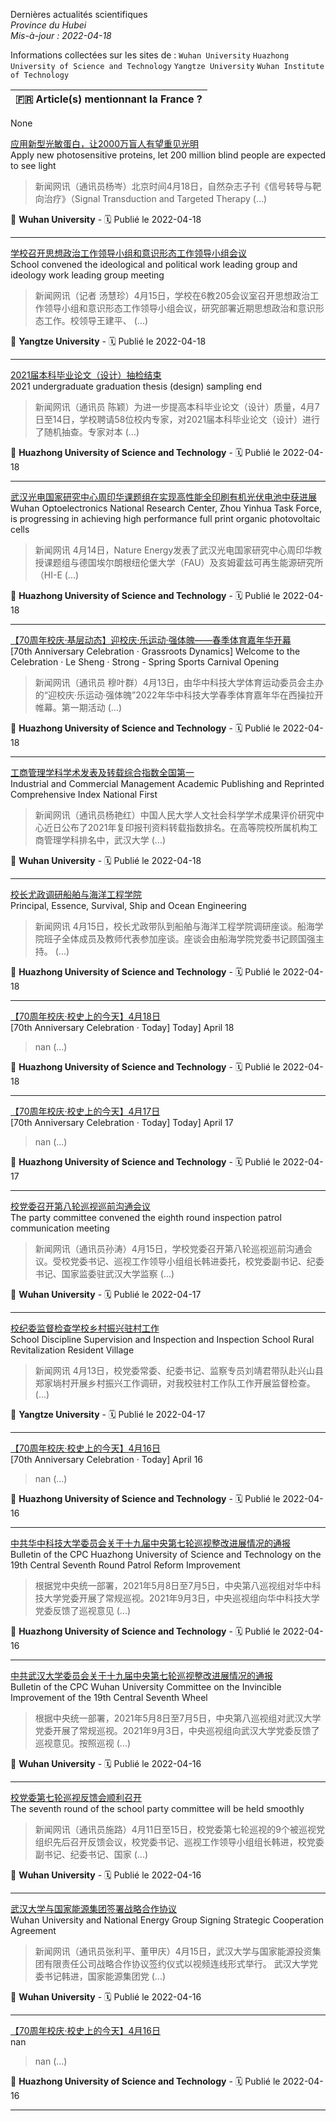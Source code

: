 Dernières actualités scientifiques  
_Province du Hubei_<br/>
_Mis-à-jour : 2022-04-18_  
  
Informations collectées sur les sites de : `Wuhan University` `Huazhong University of Science and Technology` `Yangtze University` `Wuhan Institute of Technology`<br/>  
  
| 🇫🇷 Article(s) mentionnant la France ?      |  
|---------------|
None
  
[应用新型光敏蛋白，让2000万盲人有望重见光明](http://news.whu.edu.cn/info/1015/66961.htm)  
Apply new photosensitive proteins, let 200 million blind people are expected to see light  
> 新闻网讯（通讯员杨岑）北京时间4月18日，自然杂志子刊《信号转导与靶向治疗》（Signal Transduction and Targeted Therapy  (...)  
  
📍 **Wuhan University** - 🗓️  Publié le 2022-04-18  
  * * *  
[学校召开思想政治工作领导小组和意识形态工作领导小组会议](http://news.yangtzeu.edu.cn/info/1003/30514.htm)  
School convened the ideological and political work leading group and ideology work leading group meeting  
> 新闻网讯（记者 汤慧珍）4月15日，学校在6教205会议室召开思想政治工作领导小组和意识形态工作领导小组会议，研究部署近期思想政治和意识形态工作。校领导王建平、 (...)  
  
📍 **Yangtze University** - 🗓️  Publié le 2022-04-18  
  * * *  
[2021届本科毕业论文（设计）抽检结束](http://news.hust.edu.cn/info/1003/44371.htm)  
2021 undergraduate graduation thesis (design) sampling end  
> 新闻网讯（通讯员 陈颖）为进一步提高本科毕业论文（设计）质量，4月7日至14日，学校聘请58位校内专家，对2021届本科毕业论文（设计）进行了随机抽查。专家对本 (...)  
  
📍 **Huazhong University of Science and Technology** - 🗓️  Publié le 2022-04-18  
  * * *  
[武汉光电国家研究中心周印华课题组在实现高性能全印刷有机光伏电池中获进展](http://news.hust.edu.cn/info/1003/44372.htm)  
Wuhan Optoelectronics National Research Center, Zhou Yinhua Task Force, is progressing in achieving high performance full print organic photovoltaic cells  
> 新闻网讯 4月14日，Nature Energy发表了武汉光电国家研究中心周印华教授课题组与德国埃尔朗根纽伦堡大学（FAU）及亥姆霍兹可再生能源研究所（HI-E (...)  
  
📍 **Huazhong University of Science and Technology** - 🗓️  Publié le 2022-04-18  
  * * *  
[【70周年校庆·基层动态】迎校庆·乐运动·强体魄——春季体育嘉年华开幕](http://news.hust.edu.cn/info/1003/44375.htm)  
[70th Anniversary Celebration · Grassroots Dynamics] Welcome to the Celebration · Le Sheng · Strong - Spring Sports Carnival Opening  
> 新闻网讯（通讯员 穆叶群）4月13日，由华中科技大学体育运动委员会主办的“迎校庆·乐运动·强体魄”2022年华中科技大学春季体育嘉年华在西操拉开帷幕。第一期活动 (...)  
  
📍 **Huazhong University of Science and Technology** - 🗓️  Publié le 2022-04-18  
  * * *  
[工商管理学科学术发表及转载综合指数全国第一](http://news.whu.edu.cn/info/1015/66956.htm)  
Industrial and Commercial Management Academic Publishing and Reprinted Comprehensive Index National First  
> 新闻网讯（通讯员杨艳红）中国人民大学人文社会科学学术成果评价研究中心近日公布了2021年复印报刊资料转载指数排名。在高等院校所属机构工商管理学科排名中，武汉大学 (...)  
  
📍 **Wuhan University** - 🗓️  Publié le 2022-04-18  
  * * *  
[校长尤政调研船舶与海洋工程学院](http://news.hust.edu.cn/info/1002/44374.htm)  
Principal, Essence, Survival, Ship and Ocean Engineering  
> 新闻网讯 4月15日，校长尤政带队到船舶与海洋工程学院调研座谈。船海学院班子全体成员及教师代表参加座谈。座谈会由船海学院党委书记顾国强主持。 (...)  
  
📍 **Huazhong University of Science and Technology** - 🗓️  Publié le 2022-04-18  
  * * *  
[【70周年校庆·校史上的今天】4月18日](http://news.hust.edu.cn/info/1002/44370.htm)  
[70th Anniversary Celebration · Today] Today] April 18  
> nan (...)  
  
📍 **Huazhong University of Science and Technology** - 🗓️  Publié le 2022-04-18  
  * * *  
[【70周年校庆·校史上的今天】4月17日](http://news.hust.edu.cn/info/1002/44369.htm)  
[70th Anniversary Celebration · Today] Today] April 17  
> nan (...)  
  
📍 **Huazhong University of Science and Technology** - 🗓️  Publié le 2022-04-17  
  * * *  
[校党委召开第八轮巡视巡前沟通会议](http://news.whu.edu.cn/info/1002/66955.htm)  
The party committee convened the eighth round inspection patrol communication meeting  
> 新闻网讯（通讯员孙涛）4月15日，学校党委召开第八轮巡视巡前沟通会议。受校党委书记、巡视工作领导小组组长韩进委托，校党委副书记、纪委书记、国家监委驻武汉大学监察 (...)  
  
📍 **Wuhan University** - 🗓️  Publié le 2022-04-17  
  * * *  
[校纪委监督检查学校乡村振兴驻村工作](http://news.yangtzeu.edu.cn/info/1003/30510.htm)  
School Discipline Supervision and Inspection and Inspection School Rural Revitalization Resident Village  
> 新闻网讯 4月13日，校党委常委、纪委书记、监察专员刘靖君带队赴兴山县郑家埫村开展乡村振兴工作调研，对我校驻村工作队工作开展监督检查。 (...)  
  
📍 **Yangtze University** - 🗓️  Publié le 2022-04-17  
  * * *  
[【70周年校庆·校史上的今天】4月16日](http://news.hust.edu.cn/info/1002/44366.htm)  
[70th Anniversary Celebration · Today] April 16  
> nan (...)  
  
📍 **Huazhong University of Science and Technology** - 🗓️  Publié le 2022-04-16  
  * * *  
[中共华中科技大学委员会关于十九届中央第七轮巡视整改进展情况的通报](http://news.hust.edu.cn/info/1002/44368.htm)  
Bulletin of the CPC Huazhong University of Science and Technology on the 19th Central Seventh Round Patrol Reform Improvement  
> 根据党中央统一部署，2021年5月8日至7月5日，中央第八巡视组对华中科技大学党委开展了常规巡视。2021年9月3日，中央巡视组向华中科技大学党委反馈了巡视意见 (...)  
  
📍 **Huazhong University of Science and Technology** - 🗓️  Publié le 2022-04-16  
  * * *  
[中共武汉大学委员会关于十九届中央第七轮巡视整改进展情况的通报](http://news.whu.edu.cn/info/1002/66954.htm)  
Bulletin of the CPC Wuhan University Committee on the Invincible Improvement of the 19th Central Seventh Wheel  
> 根据中央统一部署，2021年5月8日至7月5日，中央第八巡视组对武汉大学党委开展了常规巡视。2021年9月3日，中央巡视组向武汉大学党委反馈了巡视意见。按照巡视 (...)  
  
📍 **Wuhan University** - 🗓️  Publié le 2022-04-16  
  * * *  
[校党委第七轮巡视反馈会顺利召开](http://news.whu.edu.cn/info/1002/66952.htm)  
The seventh round of the school party committee will be held smoothly  
> 新闻网讯（通讯员施路）4月11日至15日，校党委第七轮巡视的9个被巡视党组织先后召开反馈会议，校党委书记、巡视工作领导小组组长韩进，校党委副书记、纪委书记、国家 (...)  
  
📍 **Wuhan University** - 🗓️  Publié le 2022-04-16  
  * * *  
[武汉大学与国家能源集团签署战略合作协议](http://news.whu.edu.cn/info/1002/66953.htm)  
Wuhan University and National Energy Group Signing Strategic Cooperation Agreement  
> 新闻网讯（通讯员张利平、董甲庆）4月15日，武汉大学与国家能源投资集团有限责任公司战略合作协议签约仪式以视频连线形式举行。 武汉大学党委书记韩进，国家能源集团党 (...)  
  
📍 **Wuhan University** - 🗓️  Publié le 2022-04-16  
  * * *  
[【70周年校庆·校史上的今天】4月16日](info/1002/44366.htm)  
nan  
> nan (...)  
  
📍 **Huazhong University of Science and Technology** - 🗓️  Publié le 2022-04-16  
  * * *  
